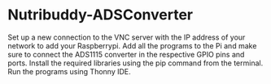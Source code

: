 # Nutribuddy-ADSConverter

Set up a new connection to the VNC server with the IP address of your network to add your Raspberrypi. 
Add all the programs to the Pi and make sure to connect the ADS1115 converter in the respective GPIO pins and ports. 
Install the required libraries using the pip command from the terminal. 
Run the programs using Thonny IDE.
